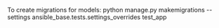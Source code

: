 To create migrations for models:
    python manage.py makemigrations --settings ansible_base.tests.settings_overrides test_app
